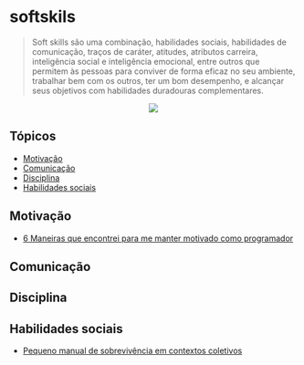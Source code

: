 # softskils

> Soft skills são uma combinação, habilidades sociais, habilidades de comunicação, traços de caráter, atitudes, atributos carreira, inteligência social e inteligência emocional, entre outros que permitem às pessoas para conviver de forma eficaz no seu ambiente, trabalhar bem com os outros, ter um bom desempenho, e alcançar seus objetivos com habilidades duradouras complementares.

<p align="center">
  <img src="https://github.com/Cleysonlb/softskils/logo.jpg"/>
</p>

## Tópicos
* [Motivação](#motivação)
* [Comunicação](#comunicação)
* [Disciplina](#disciplina)
* [Habilidades sociais](#habilidades-sociais)



## Motivação
- [6 Maneiras que encontrei para me manter motivado como programador](https://medium.com/trainingcenter/6-maneiras-que-encontrei-para-me-manter-motivado-como-programador-8faf2caabfd0)

## Comunicação


## Disciplina


## Habilidades sociais
- [Pequeno manual de sobrevivência em contextos coletivos](https://www.papodehomem.com.br/pequeno-manual-de-sobrevivencia-em-contextos-coletivos)